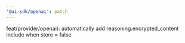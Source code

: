 ```yaml
---
'@ai-sdk/openai': patch
---
```


feat(provider/openai): automatically add reasoning.encrypted_content include when store = false
